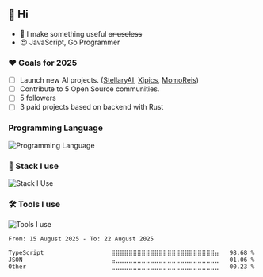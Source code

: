 ## 👋 Hi

- 💎 I make something useful ~~or useless~~
- 😍 JavaScript, Go Programmer

### ❤️ Goals for 2025

- [ ] Launch new AI projects. ([StellaryAI](https://app.stellaryai.com), [Xipics](https://xipics.com), [MomoReis](https://momoreis16.com))
- [ ] Contribute to 5 Open Source communities.
- [ ] 5 followers
- [ ] 3 paid projects based on backend with Rust

### Programming Language

![Programming Language](https://skillicons.dev/icons?i=typescript,golang,python,java)

### 🔭 Stack I use

![Stack I Use](https://skillicons.dev/icons?i=mui,tailwindcss,styledcomponents,nodejs,react,nextjs,vite,supabase,mongodb,mysql,postgres&perline=11)

### 🛠 Tools I use

![Tools I use](https://skillicons.dev/icons?i=vscode,vercel,netlify,gcp,cloudflare,git,github,aws,nginx,azure,docker,kubernetes,githubactions,postman,powershell,sentry&perline=13)

<!--START_SECTION:waka-stats-->

```text
From: 15 August 2025 - To: 22 August 2025

TypeScript                   ⣿⣿⣿⣿⣿⣿⣿⣿⣿⣿⣿⣿⣿⣿⣿⣿⣿⣿⣿⣿⣿⣿⣿⣿⣶   98.68 %
JSON                         ⣤⣀⣀⣀⣀⣀⣀⣀⣀⣀⣀⣀⣀⣀⣀⣀⣀⣀⣀⣀⣀⣀⣀⣀⣀   01.06 %
Other                        ⣀⣀⣀⣀⣀⣀⣀⣀⣀⣀⣀⣀⣀⣀⣀⣀⣀⣀⣀⣀⣀⣀⣀⣀⣀   00.23 %
```

<!--END_SECTION:waka-stats-->
